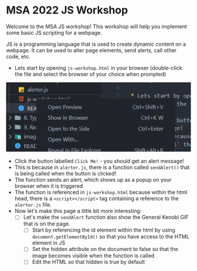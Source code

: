 # MSA 2022 JS Workshop

Welcome to the MSA JS workshop! This workshop will help you implement some basic JS scripting for a webpage.

JS is a programming language that is used to create dynamic content on a webpage. It can be used to alter page elements, send alerts, call other code, etc.

* Lets start by opening `js-workshop.html` in your browser (double-click the file and select the browser of your choice when prompted)

![](images/2022-04-14-11-10-49.png)

  * Click the button labelled `Click Me!` - you should get an alert message!
  * This is because in `alerter.js`, there is a function called `sendAlert()` that is being called when the button is clicked!
  * The function sends an alert, which shows up as a popup on your browser when it is triggered
  * The function is referenced in `js-workshop.html` because within the html head, there is a `<script></script>` tag containing a reference to the `alerter.js` file.
* Now let's make this page a little bit more interesting:
    - [ ] Let's make the `sendAlert` function also show the General Kenobi GIF that is on the page.
      - [ ] Start by referencing the id element within the html by using `document.getElementById()` so that you have access to the HTML element in JS
      - [ ] Set the hidden attribute on the document to false so that the image becomes visible when the function is called
      - [ ] Edit the HTML so that hidden is true by default 